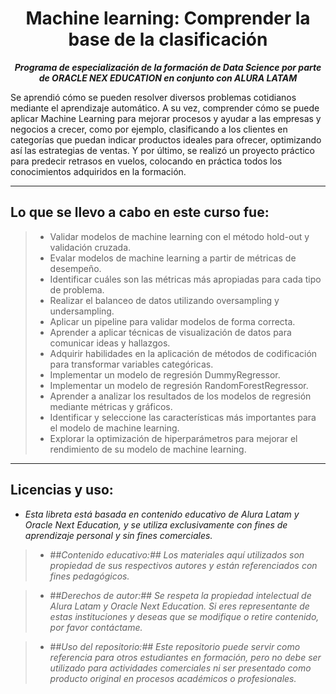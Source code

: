 <h1 align="center">Machine learning: Comprender la base de la clasificación</h1>

<p align="center"><strong><em>Programa de especialización de la formación de Data Science por parte de ORACLE NEX EDUCATION en conjunto con ALURA LATAM</em></strong></p>

Se aprendió cómo se pueden resolver diversos problemas cotidianos mediante el aprendizaje automático. 
A su vez, comprender cómo se puede aplicar Machine Learning para mejorar procesos y ayudar a las empresas y negocios a crecer, como por ejemplo,
clasificando a los clientes en categorías que puedan indicar productos ideales para ofrecer, optimizando así las estrategias de ventas. 
Y por último, se realizó un proyecto práctico para predecir retrasos en vuelos, colocando en práctica todos los conocimientos adquiridos en la formación.

---

## Lo que se llevo a cabo en este curso fue:

> * Validar modelos de machine learning con el método hold-out y validación cruzada.
> * Evalar modelos de machine learning a partir de métricas de desempeño.
> * Identificar cuáles son las métricas más apropiadas para cada tipo de problema.
> * Realizar el balanceo de datos utilizando oversampling y undersampling.
> * Aplicar un pipeline para validar modelos de forma correcta.
> * Aprender a aplicar técnicas de visualización de datos para comunicar ideas y hallazgos.
> * Adquirir habilidades en la aplicación de métodos de codificación para transformar variables categóricas.
> * Implementar un modelo de regresión DummyRegressor.
> * Implementar un modelo de regresión RandomForestRegressor.
> * Aprender a analizar los resultados de los modelos de regresión mediante métricas y gráficos.
> * Identificar y seleccione las características más importantes para el modelo de machine learning.
> * Explorar la optimización de hiperparámetros para mejorar el rendimiento de su modelo de machine learning.


---

## Licencias y uso:

- _Esta libreta está basada en contenido educativo de Alura Latam y Oracle Next Education, y se utiliza exclusivamente con fines de aprendizaje personal y sin fines comerciales._
> * ##_Contenido educativo:## Los materiales aquí utilizados son propiedad de sus respectivos autores y están referenciados con fines pedagógicos._

> * ##_Derechos de autor:## Se respeta la propiedad intelectual de Alura Latam y Oracle Next Education. Si eres representante de estas instituciones y deseas que se modifique o retire contenido, por favor contáctame._

> * ##_Uso del repositorio:## Este repositorio puede servir como referencia para otros estudiantes en formación, pero no debe ser utilizado para actividades comerciales ni ser presentado como producto original en procesos académicos o profesionales._

